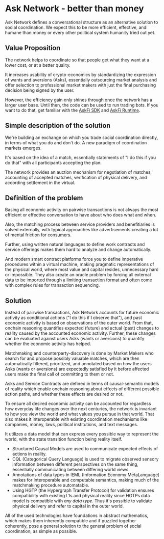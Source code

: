 # Ask Network - better than money

Ask Network defines a conversational structure as an alternative solution to social coordination. We expect this to be more efficient, effective, and humane than money or every other political system humanity tried out yet.

## Value Proposition

The network helps to coordinate so that people get what they want at a lower cost, or at a better quality.

It increases usability of crypto-economics by standardizing the expression of wants and aversions (Asks), essentially outsourcing market analysis and offer selection to professional market makers with just the final purchasing decision being signed by the user.

However, the efficiency gain only shines through once the network has a larger user base. Until then, the code can be used to run trading bots. If you want to do that, get familiar with the [AskFi SDK](https://github.com/BrunoZell/AskFi.Sdk) and [AskFi Runtime](https://github.com/BrunoZell/AskFi.Runtime).

## Simple description of the solution

We're building an exchange on which you trade social coordination directly, in terms of what you do and don't do. A new paradigm of coordination markets emerges.

It's based on the idea of a match, essentially statements of "I do this if you do that" with all participants accepting the plan.

The network provides an auction mechanism for negotiation of matches, accounting of accepted matches, verification of physical delivery, and according settlement in the virtual.

## Definition of the problem

Basing all economic activity on pairwise transactions is not always the most efficient or effective conversation to have about who does what and when.

Also, the matching process between service providers and benefitiaries is solved externally, with typical approaches like advertisements creating a lot of mental friction for consumers.

Further, using written natural languages to define work contracts and service offerings makes them hard to analyze and change automatically.

And modern smart contract platforms force you to define imperative procedures within a virtual machine, making pragmatic representations of the physical world, where most value and capital resides, unnecessary hard or impossible. They also create an oracle problem by forcing all external data to be imported through a limiting transaction format and often come with complex rules for transaction sequencing.

## Solution

Instead of pairwise transactions, Ask Network accounts for future economic activity as conditional actions ("I do this if I observe that"), and past economic activity is based on observations of the outer world. From that, onchain reasoning quantifies expected (future) and actual (past) changes to reality caused by the accounted economic activity. Further, these changes can be evaluated against users Asks (wants or aversions) to quantify whether the economic activity has helped.

Matchmaking and counterparty-discovery is done by Market Makers who search for and propose possibly valuable matches, which are then automatically filtered, prioritized, and annotated based on how the users Asks (wants or aversions) are expectedly satisfied by it before affected users make the final call of committing to them or not.

Asks and Service Contracts are defined in terms of causal-semantic models of reality which enable onchain reasoning about effects of different possible action paths, and whether these effects are desired or not.

To ensure all desired economic activity can be accounted for regardless how everyday life changes over the next centuries, the network is invariant to how you view the world and what values you pursue in that world. That also makes it interoperable with existing coordination mechanisms like companies, money, laws, political institutions, and text messages.

It utilizes a data model that can express every possible way to represent the world, with the state transition function being reality itself.

- Structured Causal Models are used to communicate expected effects of actions in reality.
- CQL (Categorical Query Language) is used to migrate observed sensory information between different perspectives on the same thing, essentially communicating between differing world views.
- Annotations of data types in IEML (Information Economy MetaLanguage) makes for interoperable and computable semantics, making much of the matchmaking procedure automatable.
- Using HGTP (the Hypergraph Transfer Protocol) for validation ensures compatibility with existing L1s and physical reality since HGTPs data model is compatible with *any data type*. Thus it's possible to validate physical delivery and refer to capital in the outer world.

All of the used technologies have foundations in abstract mathematics, which makes them inherently compatible and if puzzled together coherently, pose a general solution to the general problem of social coordination, as simple as possible.
